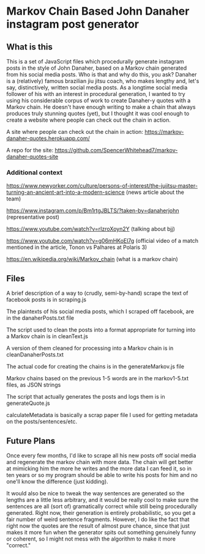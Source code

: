 # Markov Chain Based John Danaher instagram post generator

## What is this

This is a set of JavaScript files which procedurally generate instagram posts in the style of John Danaher, based on a Markov chain generated from his social media posts. Who is that and why do this, you ask? Danaher is a (relatively) famous brazilian jiu jitsu coach, who makes lengthy and, let's say, distinctively, written social media posts. As a longtime social media follower of his with an interest in procedural generation, I wanted to try using his considerable corpus of work to create Danaher-y quotes with a Markov chain. He doesn't have enough writing to make a chain that always produces truly stunning quotes (yet), but I thought it was cool enough to create a website where people can check out the chain in action.

A site where people can check out the chain in action: <https://markov-danaher-quotes.herokuapp.com/>

A repo for the site: <https://github.com/SpencerWhitehead7/markov-danaher-quotes-site>

### Additional context

<https://www.newyorker.com/culture/persons-of-interest/the-jujitsu-master-turning-an-ancient-art-into-a-modern-science> (news article about the team)

<https://www.instagram.com/p/Bm1rtgJBLTS/?taken-by=danaherjohn> (representative post)

<https://www.youtube.com/watch?v=rIzroXoyn2Y> (talking about bjj)

<https://www.youtube.com/watch?v=g06mHKoEl7g> (official video of a match mentioned in the article, Tonon vs Palhares at Polaris 3)

<https://en.wikipedia.org/wiki/Markov_chain> (what is a markov chain)

## Files

A brief description of a way to (crudly, semi-by-hand) scrape the text of facebook posts is in scraping.js

The plaintexts of his social media posts, which I scraped off facebook, are in the danaherPosts.txt file

The script used to clean the posts into a format appropriate for turning into a Markov chain is in cleanText.js

A version of them cleaned for processing into a Markov chain is in cleanDanaherPosts.txt

The actual code for creating the chains is in the generateMarkov.js file

Markov chains based on the previous 1-5 words are in the markov1-5.txt files, as JSON strings

The script that actually generates the posts and logs them is in generateQuote.js

calculateMetadata is basically a scrap paper file I used for getting metadata on the posts/sentences/etc.

## Future Plans

Once every few months, I'd like to scrape all his new posts off social media and regenerate the markov chain with more data. The chain will get better at mimicking him the more he writes and the more data I can feed it, so in ten years or so my program should be able to write his posts for him and no one'll know the difference (just kidding).

It would also be nice to tweak the way sentences are generated so the lengths are a little less arbitrary, and it would be really cool to make sure the sentences are all (sort of) gramatically correct while still being procedurally generated. Right now, their generation is entirely probabilistic, so you get a fair number of weird sentence fragments. However, I do like the fact that right now the quotes are the result of almost pure chance, since that just makes it more fun when the generator spits out something genuinely funny or coherent, so I might not mess with the algorithm to make it more "correct."

